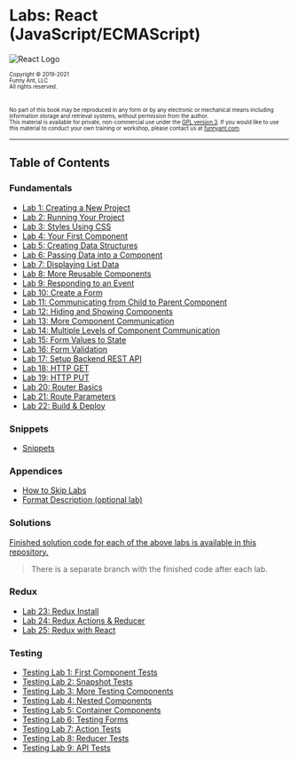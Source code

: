 # Labs: React (JavaScript/ECMAScript)

![React Logo](https://user-images.githubusercontent.com/1474579/64926660-1362fd00-d7ce-11e9-9772-46e38f600614.png)
<br />

<sub><sup>
Copyright © 2019-2021  
Funny Ant, LLC  
All rights reserved.  
</sup></sub>
&nbsp;
&nbsp;

<sub><sup>
No part of this book may be reproduced in any form or by any electronic or mechanical means including
information storage and retrieval systems, without permission from the author.  
This material is available for private, non-commercial use under the [GPL version 3](http://www.gnu.org/licenses/gpl-3.0-standalone.html). If you would like to use this material to conduct your own training or workshop, please contact us at [funnyant.com](https://www.funnyant.com/contact).
</sup></sub>

<div style="page-break-after: always;"></div>

---

## Table of Contents

### Fundamentals

- [Lab 1: Creating a New Project](01-CreatingNewProject.md)
- [Lab 2: Running Your Project](02-RunningYourProject.md)
- [Lab 3: Styles Using CSS](03-StylesUsingCSS.md)
- [Lab 4: Your First Component](04-YourFirstComponent.md)
- [Lab 5: Creating Data Structures](05-CreatingDataStructures.md)
- [Lab 6: Passing Data into a Component](06-PassingDataToComponent.md)
- [Lab 7: Displaying List Data](07-DisplayingListData.md)
- [Lab 8: More Reusable Components](08-MoreReusableComponents.md)
- [Lab 9: Responding to an Event](09-RespondingToEvent.md)
- [Lab 10: Create a Form](10-CreatingForm.md)
- [Lab 11: Communicating from Child to Parent Component](11-CommunicatingChildToParentComponent.md)
- [Lab 12: Hiding and Showing Components](12-HidingShowingComponents.md)
- [Lab 13: More Component Communication](13-MoreComponentCommunication.md)
- [Lab 14: Multiple Levels of Component Communication](14-MultipleLevelComponentCommunication.md)
- [Lab 15: Form Values to State](15-FormValuesToState.md)
- [Lab 16: Form Validation](16-FormValidation.md)
- [Lab 17: Setup Backend REST API](17-SetupBackendRESTAPI.md)
- [Lab 18: HTTP GET](18-HTTP-GET.md)
- [Lab 19: HTTP PUT](19-HTTP-PUT.md)
- [Lab 20: Router Basics](20-RouterBasics.md)
- [Lab 21: Route Parameters](21-RouteParameters.md)
- [Lab 22: Build & Deploy](22-BuildAndDeploy.md)

### Snippets

- [Snippets](./snippets/)

### Appendices

- [How to Skip Labs](A1-SkippingLabs.md)
- [Format Description (optional lab)](A3-FormatDescription.md)

### Solutions

[Finished solution code for each of the above labs is available in this repository.](https://github.com/craigmckeachie/keeptrack-js)

> There is a separate branch with the finished code after each lab.

### Redux

- [Lab 23: Redux Install](23-ReduxInstall.md)
- [Lab 24: Redux Actions & Reducer](24-ReduxActionsReducer.md)
- [Lab 25: Redux with React](25-ReduxWithReact.md)

### Testing

- [Testing Lab 1: First Component Tests](react-testing-library/T1-FirstComponentTests.md)
- [Testing Lab 2: Snapshot Tests](react-testing-library/T2-SnapshotTests.md)
- [Testing Lab 3: More Testing Components](react-testing-library/T3-MoreTestingComponents.md)
- [Testing Lab 4: Nested Components](react-testing-library/T4-NestedComponents.md)
- [Testing Lab 5: Container Components](react-testing-library/T5-ContainerComponents.md)
- [Testing Lab 6: Testing Forms](react-testing-library/T6-TestingForms.md)
- [Testing Lab 7: Action Tests](react-testing-library/T7-ActionTests.md)
- [Testing Lab 8: Reducer Tests](react-testing-library/T8-ReducerTests.md)
- [Testing Lab 9: API Tests](react-testing-library/T9-APITests.md)
